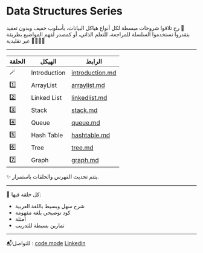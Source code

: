 # Data Structures Series
 رح تلاقوا شروحات مبسطة لكل أنواع هياكل البيانات، بأسلوب خفيف وبدون تعقيد 💛  
بتقدروا تستخدموا السلسلة للمراجعة، للتعلم الذاتي، أو كمصدر لفهم المواضيع بطريقة غير تقليدية 👩‍💻👨‍💻

---

| الحلقة | الهيكل       | الرابط                    |
|--------|--------------|---------------------------|
| 🪄     | Introduction   | [introduction.md](Introduction.md) |
| 1️⃣     | ArrayList    | [arraylist.md](Arraylist) |
| 2️⃣     | Linked List  | [linkedlist.md](linkedlist) |
| 3️⃣     | Stack        | [stack.md](stack) |
| 4️⃣     | Queue        | [queue.md](queue) |
| 5️⃣     | Hash Table   | [hashtable.md](hashtable.md) |
| 6️⃣     | Tree         | [tree.md](tree) |
| 7️⃣     | Graph        | [graph.md](graph.md) |


✨ يتتم تحديث الفهرس والحلقات باستمرار.

---

📌 كل حلقة فيها:
- شرح سهل وبسيط باللغة العربية 
- كود توضيحي بلغة مفهومة 
- أمثلة 
- تمارين بسيطة للتدريب

---

📬للتواصل :
[code.mode](https://www.instagram.com/code.mode)
[Linkedin](https://www.linkedin.com/in/razan-alqasem/)

